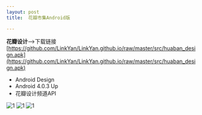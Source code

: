 ```yaml
---
layout: post
title:  花瓣市集Android版

---
```


**花瓣设计**-->下载链接
[https://github.com/LinkYan/LinkYan.github.io/raw/master/src/huaban_design.apk](https://github.com/LinkYan/LinkYan.github.io/raw/master/src/huaban_design.apk)

- Android Design 
- Android 4.0.3 Up
- 花瓣设计频道API

![1](https://github.com/LinkYan/LinkYan.github.io/raw/master/img/Screenshot_2013-11-17-23-18-43.png)
![1](https://github.com/LinkYan/LinkYan.github.io/raw/master/img/Screenshot_2013-11-17-23-18-51.png)
![1](https://github.com/LinkYan/LinkYan.github.io/raw/master/img/Screenshot_2013-11-17-23-19-26.png)








